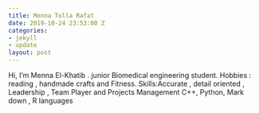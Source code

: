 ```yaml
---
title: Menna Tolla Rafat
date: 2019-10-24 23:53:00 Z
categories:
- jekyll
- update
layout: post
---
```


Hi, I’m Menna El-Khatib . junior Biomedical engineering student. Hobbies : reading , handmade crafts and Fitness. 
Skills:Accurate , detail oriented , Leadership , Team Player and Projects Management
C++, Python, Mark down , R languages 

